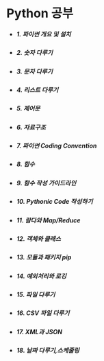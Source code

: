 # Python 공부

- <h5 align="left"> 1. 파이썬 개요 및 설치 </h3>
- <h5 align="left"> 2. 숫자 다루기 </h3>
- <h5 align="left"> 3. 문자 다루기 </h3>
- <h5 align="left"> 4. 리스트 다루기 </h3>
- <h5 align="left"> 5. 제어문 </h3></h3>
- <h5 align="left"> 6. 자료구조 </h3>
- <h5 align="left"> 7. 파이썬 Coding Convention </h3>
- <h5 align="left"> 8. 함수 </h3>
- <h5 align="left"> 9. 함수 작성 가이드라인 </h3>
- <h5 align="left"> 10. Pythonic Code 작성하기 </h3>
- <h5 align="left"> 11. 람다와 Map/Reduce </h3>
- <h5 align="left"> 12. 객체와 클래스 </h3>
- <h5 align="left"> 13. 모듈과 패키지 pip </h3>
- <h5 align="left"> 14. 예외처리와 로깅 </h3>
- <h5 align="left"> 15. 파일 다루기 </h3>
- <h5 align="left"> 16. CSV 파일 다루기 </h3>
- <h5 align="left"> 17. XML과 JSON </h3>
- <h5 align="left"> 18. 날짜 다루기,스케줄링 </h3>
